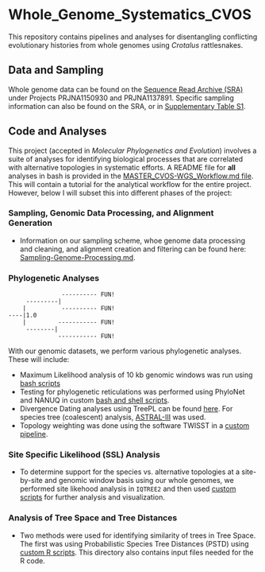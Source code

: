 # Whole_Genome_Systematics_CVOS
This repository contains pipelines and analyses for disentangling conflicting evolutionary histories from whole genomes using _Crotalus_ rattlesnakes. 

## Data and Sampling
Whole genome data can be found on the [Sequence Read Archive (SRA)](https://www.ncbi.nlm.nih.gov/sra) under Projects PRJNA1150930 and PRJNA1137891. Specific sampling information can also be found on the SRA, or in [Supplementary Table S1](Supplemental_Tables).

## Code and Analyses
This project (accepted in _Molecular Phylogenetics and Evolution_) involves a suite of analyses for identifying biological processes that are correlated with alternative topologies in systematic efforts. A README file for **all** analyses in bash is provided in the [MASTER_CVOS-WGS_Workflow.md file](MASTER_CVOS-WGS_Workflow.md). This will contain a tutorial for the analytical workflow for the entire project. However, below I will subset this into different phases of the project:

### Sampling, Genomic Data Processing, and Alignment Generation
* Information on our sampling scheme, whoe genome data processing and cleaning, and alignment creation and filtering can be found here: [Sampling-Genome-Processing.md](Sampling-Genome-Processing.md).

### Phylogenetic Analyses
```
               ---------- FUN!
     ---------|
    |          ---------- FUN!
----|1.0
    |         ----------- FUN!
     --------|
              ----------- FUN!
```
With our genomic datasets, we perform various phylogenetic analyses. These will include: 
* Maximum Likelihood analysis of 10 kb genomic windows was run using [bash scripts](Phylogenetic-Analyses/MaximumLikelihood.md)
* Testing for phylogenetic reticulations was performed using PhyloNet and NANUQ in custom [bash and shell scripts](Phylogenetic-Analyses/ReticulationAnalyses.md).
* Divergence Dating analyses using TreePL can be found [here](Phylogenetic-Analyses/DivergenceDating.md). For species tree (coalescent) analysis, [ASTRAL-III](https://github.com/smirarab/ASTRAL) was used.
* Topology weighting was done using the software TWISST in a [custom pipeline](Phylogenetic-Analyses/TopologyWeighting.md).

### Site Specific Likelihood (SSL) Analysis
* To determine support for the species vs. alternative topologies at a site-by-site and genomic window basis using our whole genomes, we performed site likehood analysis in `IQTREE2` and then used [custom scripts](Site-Likelihood-Analysis/SSL.md) for further analysis and visualization.

### Analysis of Tree Space and Tree Distances
* Two methods were used for identifying similarity of trees in Tree Space. The first was using Probabilistic Species Tree Distances (PSTD) using [custom R scripts](TreeSpace-Analysis). This directory also contains input files needed for the R code.

